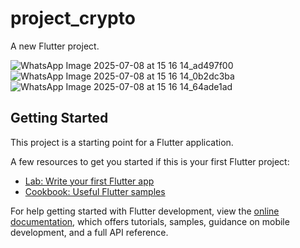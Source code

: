 # project_crypto

A new Flutter project.

![WhatsApp Image 2025-07-08 at 15 16 14_ad497f00](https://github.com/user-attachments/assets/30c8ae55-9ded-49a0-9b38-0cb0c81b2f06)
![WhatsApp Image 2025-07-08 at 15 16 14_0b2dc3ba](https://github.com/user-attachments/assets/7128f282-a472-4d48-aa4b-0e73cd8a660e)
![WhatsApp Image 2025-07-08 at 15 16 14_64ade1ad](https://github.com/user-attachments/assets/33c1e6bf-b846-4886-943b-505c0295ff66)




## Getting Started

This project is a starting point for a Flutter application.

A few resources to get you started if this is your first Flutter project:

- [Lab: Write your first Flutter app](https://docs.flutter.dev/get-started/codelab)
- [Cookbook: Useful Flutter samples](https://docs.flutter.dev/cookbook)

For help getting started with Flutter development, view the
[online documentation](https://docs.flutter.dev/), which offers tutorials,
samples, guidance on mobile development, and a full API reference.

